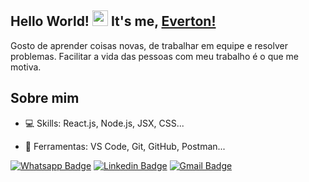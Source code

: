 ## Hello World! <img src="https://media.giphy.com/media/hvRJCLFzcasrR4ia7z/giphy.gif" width="25px"> It's me, [Everton!](https://www.linkedin.com/in/everton-carvalho-9395a6137/)

Gosto de aprender coisas novas, de trabalhar em equipe e resolver problemas. Facilitar a vida das pessoas com meu trabalho é o que me motiva.



## Sobre mim

- 💻 Skills: React.js, Node.js, JSX, CSS...

- 💼 Ferramentas: VS Code, Git, GitHub, Postman...


[![Whatsapp Badge](https://img.shields.io/badge/WhatsApp-25D366?style=for-the-badge&logo=whatsapp&logoColor=white)](https://wa.me/5511959766136)
[![Linkedin Badge](https://img.shields.io/badge/LinkedIn-0077B5?style=for-the-badge&logo=linkedin&logoColor=white)](https://www.linkedin.com/in/everton-carvalho-9395a6137/)
[![Gmail Badge](https://img.shields.io/badge/Gmail-D14836?style=for-the-badge&logo=gmail&logoColor=white)](mailto:toncarvalhosk@gmail.com)




